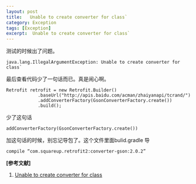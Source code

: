 ```yaml
---
layout: post
title:   Unable to create converter for class` 
category: Exception
tags: [Exception]
excerpt:  Unable to create converter for class`
---
```


测试的时候出了问题。

	java.lang.IllegalArgumentException: Unable to create converter for class`

最后查看代码少了一句话而已。真是闹心啊。

	Retrofit retrofit = new Retrofit.Builder()
                .baseUrl("http://apis.baidu.com/acman/zhaiyanapi/tcrand/")
                .addConverterFactory(GsonConverterFactory.create())
                .build();

少了这句话 

	addConverterFactory(GsonConverterFactory.create())

加这句话的时候，别忘记导包了。这个文件里面bulid.gradle 导

	compile “com.squareup.retrofit2:converter-gson:2.0.2”



**[参考文献]**

1. [Unable to create converter for class](https://blog.csdn.net/u013290250/article/details/51613032 "")



